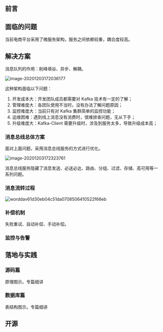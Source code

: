 

## 前言

## 面临的问题

当前电商平台采用了微服务架构，服务之间依赖较重，耦合度较高。



## 解决方案

消息队列的作用：削峰填谷、异步、解耦。

![image-20201203172036177](https://technotes.oss-cn-shenzhen.aliyuncs.com/2021/image-20201203172036177.png)

这种架构面临以下问题：

1. 开发成本大：开发团队成员都需要对 Kafka 技术有一定的了解；
2. 管理难度大：各团队使用不当时，没有办法了解问题原因；
3. 监控难度大：当前只有对 Kafka 集群简单的监控功能；
4. 运维困难：遇到线上消息没有消费时，很难排查问题，无从下手；
5. 升级难度大：Kafka-Client 需要升级时，涉及到服务太多，导致升级成本高；

### 消息总线总体方案

面对上面问题，采用消息总线服务的方式进行优化。

![image-20201203172323761](https://technotes.oss-cn-shenzhen.aliyuncs.com/2021/image-20201203172323761.png)

消息总线服务隐藏了消息发送、必送必达、路由、分组、过滤、存储、高可用等一系列问题。

### 消息流转过程

![worddav61d30eb04c51da0708506410522f66eb](https://technotes.oss-cn-shenzhen.aliyuncs.com/2021/worddav61d30eb04c51da0708506410522f66eb.png)



### 补偿机制

失败重试、自动补偿、手动补偿。

### 监控与告警



## 落地与实践

### 源码篇

原理图示。专篇细讲

### 数据库篇

表结构图示。专篇细讲

## 开源

